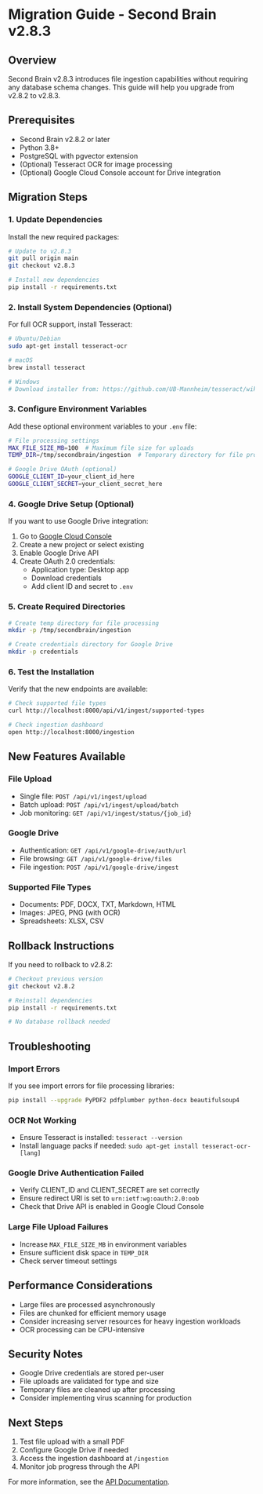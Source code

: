 # Migration Guide - Second Brain v2.8.3

## Overview

Second Brain v2.8.3 introduces file ingestion capabilities without requiring any database schema changes. This guide will help you upgrade from v2.8.2 to v2.8.3.

## Prerequisites

- Second Brain v2.8.2 or later
- Python 3.8+
- PostgreSQL with pgvector extension
- (Optional) Tesseract OCR for image processing
- (Optional) Google Cloud Console account for Drive integration

## Migration Steps

### 1. Update Dependencies

Install the new required packages:

```bash
# Update to v2.8.3
git pull origin main
git checkout v2.8.3

# Install new dependencies
pip install -r requirements.txt
```

### 2. Install System Dependencies (Optional)

For full OCR support, install Tesseract:

```bash
# Ubuntu/Debian
sudo apt-get install tesseract-ocr

# macOS
brew install tesseract

# Windows
# Download installer from: https://github.com/UB-Mannheim/tesseract/wiki
```

### 3. Configure Environment Variables

Add these optional environment variables to your `.env` file:

```bash
# File processing settings
MAX_FILE_SIZE_MB=100  # Maximum file size for uploads
TEMP_DIR=/tmp/secondbrain/ingestion  # Temporary directory for file processing

# Google Drive OAuth (optional)
GOOGLE_CLIENT_ID=your_client_id_here
GOOGLE_CLIENT_SECRET=your_client_secret_here
```

### 4. Google Drive Setup (Optional)

If you want to use Google Drive integration:

1. Go to [Google Cloud Console](https://console.cloud.google.com/)
2. Create a new project or select existing
3. Enable Google Drive API
4. Create OAuth 2.0 credentials:
   - Application type: Desktop app
   - Download credentials
   - Add client ID and secret to `.env`

### 5. Create Required Directories

```bash
# Create temp directory for file processing
mkdir -p /tmp/secondbrain/ingestion

# Create credentials directory for Google Drive
mkdir -p credentials
```

### 6. Test the Installation

Verify that the new endpoints are available:

```bash
# Check supported file types
curl http://localhost:8000/api/v1/ingest/supported-types

# Check ingestion dashboard
open http://localhost:8000/ingestion
```

## New Features Available

### File Upload
- Single file: `POST /api/v1/ingest/upload`
- Batch upload: `POST /api/v1/ingest/upload/batch`
- Job monitoring: `GET /api/v1/ingest/status/{job_id}`

### Google Drive
- Authentication: `GET /api/v1/google-drive/auth/url`
- File browsing: `GET /api/v1/google-drive/files`
- File ingestion: `POST /api/v1/google-drive/ingest`

### Supported File Types
- Documents: PDF, DOCX, TXT, Markdown, HTML
- Images: JPEG, PNG (with OCR)
- Spreadsheets: XLSX, CSV

## Rollback Instructions

If you need to rollback to v2.8.2:

```bash
# Checkout previous version
git checkout v2.8.2

# Reinstall dependencies
pip install -r requirements.txt

# No database rollback needed
```

## Troubleshooting

### Import Errors
If you see import errors for file processing libraries:
```bash
pip install --upgrade PyPDF2 pdfplumber python-docx beautifulsoup4
```

### OCR Not Working
- Ensure Tesseract is installed: `tesseract --version`
- Install language packs if needed: `sudo apt-get install tesseract-ocr-[lang]`

### Google Drive Authentication Failed
- Verify CLIENT_ID and CLIENT_SECRET are set correctly
- Ensure redirect URI is set to `urn:ietf:wg:oauth:2.0:oob`
- Check that Drive API is enabled in Google Cloud Console

### Large File Upload Failures
- Increase `MAX_FILE_SIZE_MB` in environment variables
- Ensure sufficient disk space in `TEMP_DIR`
- Check server timeout settings

## Performance Considerations

- Large files are processed asynchronously
- Files are chunked for efficient memory usage
- Consider increasing server resources for heavy ingestion workloads
- OCR processing can be CPU-intensive

## Security Notes

- Google Drive credentials are stored per-user
- File uploads are validated for type and size
- Temporary files are cleaned up after processing
- Consider implementing virus scanning for production

## Next Steps

1. Test file upload with a small PDF
2. Configure Google Drive if needed
3. Access the ingestion dashboard at `/ingestion`
4. Monitor job progress through the API

For more information, see the [API Documentation](../docs/API_SPECIFICATION_v2.8.3.md).